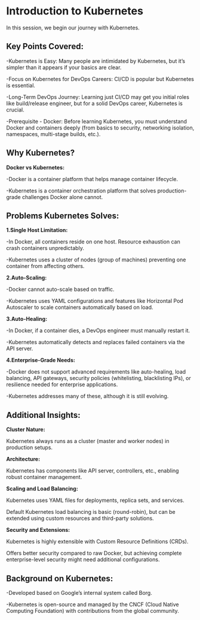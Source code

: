 # Introduction to Kubernetes

In this session, we begin our journey with Kubernetes.

## Key Points Covered:

-Kubernetes is Easy: Many people are intimidated by Kubernetes, but it’s simpler than it appears if your basics are clear.

-Focus on Kubernetes for DevOps Careers: CI/CD is popular but Kubernetes is essential.

-Long-Term DevOps Journey: Learning just CI/CD may get you initial roles like build/release engineer, but for a solid DevOps career, Kubernetes is crucial.

-Prerequisite - Docker: Before learning Kubernetes, you must understand Docker and containers deeply (from basics to security, networking isolation, namespaces, multi-stage builds, etc.).

## Why Kubernetes?

**Docker vs Kubernetes:**

-Docker is a container platform that helps manage container lifecycle.

-Kubernetes is a container orchestration platform that solves production-grade challenges Docker alone cannot.


## Problems Kubernetes Solves:

**1.Single Host Limitation:**

-In Docker, all containers reside on one host. Resource exhaustion can crash containers unpredictably.

-Kubernetes uses a cluster of nodes (group of machines) preventing one container from affecting others.

**2.Auto-Scaling:**

-Docker cannot auto-scale based on traffic.

-Kubernetes uses YAML configurations and features like Horizontal Pod Autoscaler to scale containers automatically based on load.

**3.Auto-Healing:**

-In Docker, if a container dies, a DevOps engineer must manually restart it.

-Kubernetes automatically detects and replaces failed containers via the API server.

**4.Enterprise-Grade Needs:**

-Docker does not support advanced requirements like auto-healing, load balancing, API gateways, security policies (whitelisting, blacklisting IPs), or resilience needed for enterprise applications.

-Kubernetes addresses many of these, although it is still evolving.

## Additional Insights:

**Cluster Nature:**

Kubernetes always runs as a cluster (master and worker nodes) in production setups.

**Architecture:**

Kubernetes has components like API server, controllers, etc., enabling robust container management.

**Scaling and Load Balancing:**

Kubernetes uses YAML files for deployments, replica sets, and services.

Default Kubernetes load balancing is basic (round-robin), but can be extended using custom resources and third-party solutions.

**Security and Extensions:**

Kubernetes is highly extensible with Custom Resource Definitions (CRDs).

Offers better security compared to raw Docker, but achieving complete enterprise-level security might need additional configurations.

## Background on Kubernetes:

-Developed based on Google’s internal system called Borg.

-Kubernetes is open-source and managed by the CNCF (Cloud Native Computing Foundation) with contributions from the global community.
